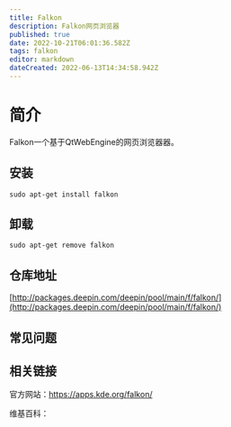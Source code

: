 ```yaml
---
title: Falkon
description: Falkon网页浏览器
published: true
date: 2022-10-21T06:01:36.582Z
tags: falkon
editor: markdown
dateCreated: 2022-06-13T14:34:58.942Z
---
```


# 简介

Falkon一个基于QtWebEngine的网页浏览器器。

## 安装

`sudo apt-get install falkon`

## 卸载

`sudo apt-get remove falkon`

## 仓库地址

[http://packages.deepin.com/deepin/pool/main/f/falkon/](http://packages.deepin.com/deepin/pool/main/f/falkon/)

## 常见问题

## 相关链接
官方网站：https://apps.kde.org/falkon/

维基百科：